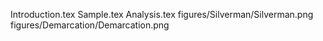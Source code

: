 Introduction.tex
Sample.tex
Analysis.tex
figures/Silverman/Silverman.png
figures/Demarcation/Demarcation.png